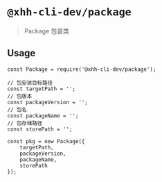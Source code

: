 # `@xhh-cli-dev/package`

> Package 包装类

## Usage

```
const Package = require('@xhh-cli-dev/package');

// 包安装目标路径
const targetPath = '';
// 包版本
const packageVersion = '';
// 包名
const packageName = '';
// 包存储路径
const storePath = '';

const pkg = new Package({
    targetPath,
    packageVersion,
    packageName,
    storePath
});

```
